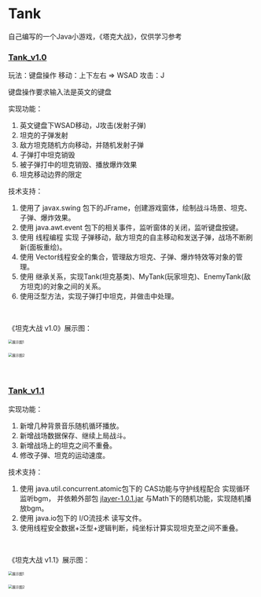 # Tank
自己编写的一个Java小游戏，《塔克大战》，仅供学习参考


### [Tank_v1.0](https://github.com/justguang/Tank/releases/tag/Tank_v1.0) 

玩法：键盘操作
移动：上下左右 => WSAD
攻击：J

 键盘操作要求输入法是英文的键盘 

实现功能：
1. 英文键盘下WSAD移动，J攻击(发射子弹)
2. 坦克的子弹发射
3. 敌方坦克随机方向移动，并随机发射子弹
4. 子弹打中坦克销毁
5. 被子弹打中的坦克销毁、播放爆炸效果
6. 坦克移动边界的限定



技术支持：
1. 使用了 javax.swing 包下的JFrame，创建游戏窗体，绘制战斗场景、坦克、子弹、爆炸效果。
2. 使用 java.awt.event 包下的相关事件，监听窗体的关闭，监听键盘按键。
3. 使用 线程编程 实现 子弹移动，敌方坦克的自主移动和发送子弹，战场不断刷新(面板重绘)。
4. 使用 Vector线程安全的集合，管理敌方坦克、子弹、爆炸特效等对象的管理。
5. 使用 继承关系，实现Tank(坦克基类)、MyTank(玩家坦克)、EnemyTank(敌方坦克)的对象之间的关系。
5. 使用泛型方法，实现子弹打中坦克，并做击中处理。

<br/>

《坦克大战 v1.0》展示图：

<img src="https://img2020.cnblogs.com/blog/2518177/202109/2518177-20210928122910177-173999971.png" alt="展示图1" style="zoom:50%;" />

<br/>
<br/>

<img src="https://img2020.cnblogs.com/blog/2518177/202109/2518177-20210928123015704-625622252.png" alt="展示图2" style="zoom:50%;" />



<br/>
<br/>
<br/>






### [Tank_v1.1]() 
实现功能：
1. 新增几种背景音乐随机循环播放。
2. 新增战场数据保存、继续上局战斗。
3. 新增战场上的坦克之间不重叠。
4. 修改子弹、坦克的运动速度。

技术支持：
1. 使用 java.util.concurrent.atomic包下的 CAS功能与守护线程配合 实现循环监听bgm，
并依赖外部包 [jlayer-1.0.1.jar](https://mvnrepository.com/artifact/javazoom/jlayer)
与Math下的随机功能，实现随机播放bgm。
2. 使用 java.io包下的 I/O流技术 读写文件。
3. 使用线程安全数据+泛型+逻辑判断，纯坐标计算实现坦克至之间不重叠。

<br/>

《坦克大战 v1.1》展示图：

<img src="https://img2020.cnblogs.com/blog/2518177/202109/2518177-20210928123718123-1824114823.png" alt="展示图1" style="zoom:50%;" />

<br/>
<br/>

<img src="https://img2020.cnblogs.com/blog/2518177/202109/2518177-20210928123736018-647094825.png" alt="展示图2" style="zoom:50%;" />


<br/>
<br/>
<br/>
<br/>
